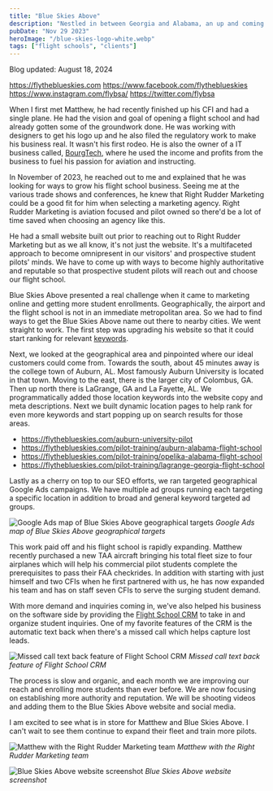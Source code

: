 ```yaml
---
title: "Blue Skies Above"
description: "Nestled in between Georgia and Alabama, an up and coming flight school serving the Auburn area.  Starting with one plane and one man, this flight school has expanded their operations to four planes and 7 CFIs."
pubDate: "Nov 29 2023"
heroImage: "/blue-skies-logo-white.webp"
tags: ["flight schools", "clients"]
---
```


Blog updated: August 18, 2024

https://flytheblueskies.com
https://www.facebook.com/flytheblueskies
https://www.instagram.com/flybsa/
https://twitter.com/flybsa

When I first met Matthew, he had recently finished up his CFI and had a single plane.  He had the vision and goal of opening a flight school and had already gotten some of the groundwork done.  He was working with designers to get his logo up and he also filed the regulatory work to make his business real.  It wasn't his first rodeo.  He is also the owner of a IT business called, [BourgTech](https://www.bourgtechllc.com), where he used the income and profits from the business to fuel his passion for aviation and instructing.

In November of 2023, he reached out to me and explained that he was looking for ways to grow his flight school business.  Seeing me at the various trade shows and conferences, he knew that Right Rudder Marketing could be a good fit for him when selecting a marketing agency.  Right Rudder Marketing is aviation focused and pilot owned so there'd be a lot of time saved when choosing an agency like this.  

He had a small website built out prior to reaching out to Right Rudder Marketing but as we all know, it's not just the website.  It's a multifaceted approach to become omnipresent in our visitors' and prospective student pilots' minds.  We have to come up with ways to become highly authoritative and reputable so that prospective student pilots will reach out and choose our flight school.

Blue Skies Above presented a real challenge when it came to marketing online and getting more student enrollments.  Geographically, the airport and the flight school is not in an immediate metropolitan area.  So we had to find ways to get the Blue Skies Above name out there to nearby cities.  We went straight to work.  The first step was upgrading his website so that it could start ranking for relevant [keywords](https://rightruddermarketing.com/flight-school-hot-aviation-keyword-list).

Next, we looked at the geographical area and pinpointed where our ideal customers could come from.  Towards the south, about 45 minutes away is the college town of Auburn, AL.  Most famously Auburn University is located in that town.  Moving to the east, there is the larger city of Colombus, GA.  Then up north there is LaGrange, GA and La Fayette, AL.  We programmatically added those location keywords into the website copy and meta descriptions.  Next we built dynamic location pages to help rank for even more keywords and start popping up on search results for those areas.
* https://flytheblueskies.com/auburn-university-pilot
* https://flytheblueskies.com/pilot-training/auburn-alabama-flight-school
* https://flytheblueskies.com/pilot-training/opelika-alabama-flight-school
* https://flytheblueskies.com/pilot-training/lagrange-georgia-flight-school

Lastly as a cherry on top to our SEO efforts, we ran targeted geographical Google Ads campaigns.  We have multiple ad groups running each targeting a specific location in addition to broad and general keyword targeted ad groups.

![Google Ads map of Blue Skies Above geographical targets](/blue-skies-ads-map.png)
*Google Ads map of Blue Skies Above geographical targets*

<!-- ![Table of different ad groups](/blue-skies-ad-groups.png)
*Table of different ad groups* -->

This work paid off and his flight school is rapidly expanding.  Matthew recently purchased a new TAA aircraft bringing his total fleet size to four airplanes which will help his commercial pilot students complete the prerequisites to pass their FAA checkrides.  In addition with starting with just himself and two CFIs when he first partnered with us, he has now expanded his team and has on staff seven CFIs to serve the surging student demand.

With more demand and inquiries coming in, we've also helped his business on the software side by providing the [Flight School CRM](https://docs.flightschoolcrm.com) to take in and organize student inquiries.  One of my favorite features of the CRM is the automatic text back when there's a missed call which helps capture lost leads.

![Missed call text back feature of Flight School CRM](/fscrm-missed-call-text-back.png)
*Missed call text back feature of Flight School CRM*

The process is slow and organic, and each month we are improving our reach and enrolling more students than ever before.  We are now focusing on establishing more authority and reputation.  We will be shooting videos and adding them to the Blue Skies Above website and social media.

I am excited to see what is in store for Matthew and Blue Skies Above.  I can't wait to see them continue to expand their fleet and train more pilots.

![Matthew with the Right Rudder Marketing team](/blue-skies-above-matthew-with-tonie-and-tim-right-rudder-marketing.jpg)
*Matthew with the Right Rudder Marketing team*

![Blue Skies Above website screenshot](/blue-skies-above-website-screenshot.png)
*Blue Skies Above website screenshot*